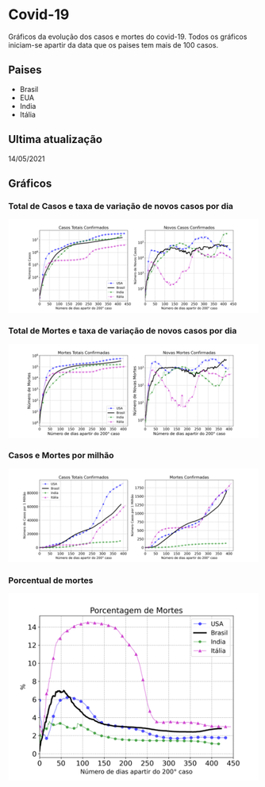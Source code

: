 # Covid-19

Gráficos da evolução dos casos e mortes do covid-19. Todos os gráficos iniciam-se apartir da data que os paises tem mais de 100 casos.

## Paises

* Brasil
* EUA
* India
* Itália

## Ultima atualização

14/05/2021

## Gráficos

### Total de Casos e taxa de variação de novos casos por dia
![Casos confirmados](fig/casos.png)

### Total de Mortes e taxa de variação de novos casos por dia
![Mortes confirmadas](fig/mortes.png)

### Casos e Mortes por milhão 
![Casos e Mortes por milhão](fig/casos_mortes_por_habitantes.png)

### Porcentual de mortes 
![Porcentual de mortes](fig/porcentagem_de_mortos.png)


